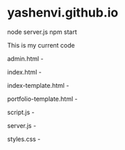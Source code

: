 # yashenvi.github.io
node server.js
npm start

This is my current code

admin.html -

index.html -

index-template.html -

portfolio-template.html -

script.js -

server.js -

styles.css -

